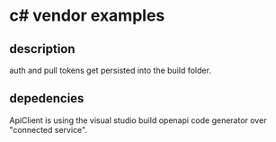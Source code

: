 # c# vendor examples

## description

auth and pull tokens get persisted into the build folder.


## depedencies

ApiClient is using the visual studio build openapi code generator over "connected service".


